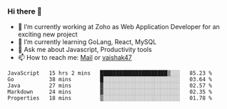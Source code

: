 ### Hi there 👋

- 🔭 I’m currently working at Zoho as Web Application Developer for an exciting new project
- 🌱 I’m currently learning GoLang, React, MySQL
- 💬 Ask me about Javascript, Productivity tools 
- 📫 How to reach me: [Mail](mailto:kvaishak007@gmail.com) or [vaishak47](https://twitter.com/vaishak47)

<!--START_SECTION:waka-->
```text
JavaScript   15 hrs 2 mins   █████████████████████▒░░░   85.23 % 
Go           38 mins         █░░░░░░░░░░░░░░░░░░░░░░░░   03.64 % 
Java         27 mins         ▓░░░░░░░░░░░░░░░░░░░░░░░░   02.57 % 
Markdown     24 mins         ▓░░░░░░░░░░░░░░░░░░░░░░░░   02.35 % 
Properties   18 mins         ▒░░░░░░░░░░░░░░░░░░░░░░░░   01.78 % 
```
<!--END_SECTION:waka-->
